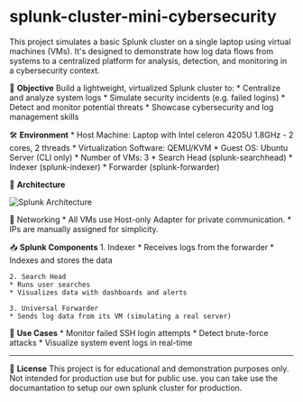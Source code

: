 # splunk-cluster-mini-cybersecurity
This project simulates a basic Splunk cluster on a single laptop using virtual machines (VMs). 
It's designed to demonstrate how log data flows from systems to a centralized platform for 
analysis, detection, and monitoring in a cybersecurity context.

 
 🎯 **Objective**
 Build a lightweight, virtualized Splunk cluster to:
    * Centralize and analyze system logs
    * Simulate security incidents (e.g. failed logins)
    * Detect and monitor potential threats
    * Showcase cybersecurity and log management skills


🛠 **Environment**
    * Host Machine: Laptop with Intel celeron 4205U 1.8GHz - 2 cores, 2 threads
    * Virtualization Software: QEMU/KVM
    * Guest OS: Ubuntu Server (CLI only)
    * Number of VMs: 3
    * Search Head (splunk-searchhead)
    * Indexer (splunk-indexer)
    * Forwarder (splunk-forwarder)


🧱 **Architecture**

![Splunk Architecture](https://github.com/user-attachments/assets/c883923a-5b2e-45c3-a74a-8c0c0b01a224)


 🔐 Networking
    * All VMs use Host-only Adapter for private communication.
    * IPs are manually assigned for simplicity.


📥 **Splunk Components**
    1. Indexer
    * Receives logs from the forwarder
    * Indexes and stores the data
    
    2. Search Head
    * Runs user searches
    * Visualizes data with dashboards and alerts
    
    3. Universal Forwarder
    * Sends log data from its VM (simulating a real server)


🧠 **Use Cases**
    * Monitor failed SSH login attempts
    * Detect brute-force attacks
    * Visualize system event logs in real-time

--------------------------------------------------------------------------------------------
🧾 **License**
This project is for educational and demonstration purposes only. Not intended for production 
use but for public use. you can take use the documantation to setup our own splunk cluster 
for production.

